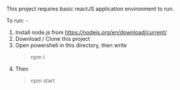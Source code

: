 This project requires basic reactJS application environment to run.

To run: -
1. Install node.js from https://nodejs.org/en/download/current/
2. Download / Clone this project
3. Open powershell in this directory, then write
      > npm i
4. Then
      > npm start
